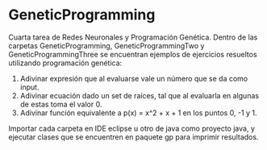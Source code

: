 # GeneticProgramming

Cuarta tarea de Redes Neuronales y Programación Genética. Dentro de las carpetas GeneticProgramming, GeneticProgrammingTwo y GeneticProgrammingThree se encuentran ejemplos de ejercicios resueltos utilizando programación genética:

1) Adivinar expresión que al evaluarse vale un número que se da como input.
2) Adivinar ecuación dado un set de raíces, tal que al evaluarla en algunas de estas toma el valor 0.
3) Adivinar función equivalente a  p(x) = x^2 + x + 1 en los puntos 0, -1 y 1.

Importar cada carpeta en IDE eclipse u otro de java como proyecto java, y ejecutar clases que se encuentren en paquete gp para imprimir resultados.
